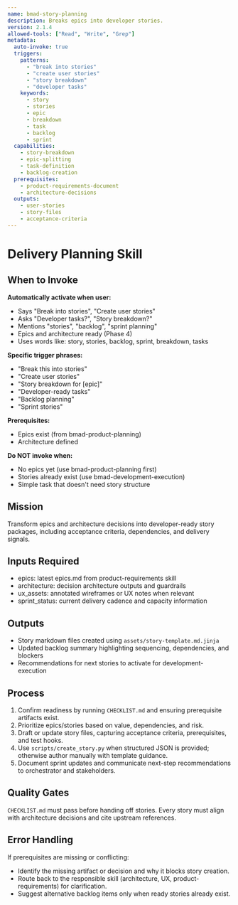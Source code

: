 ```yaml
---
name: bmad-story-planning
description: Breaks epics into developer stories.
version: 2.1.4
allowed-tools: ["Read", "Write", "Grep"]
metadata:
  auto-invoke: true
  triggers:
    patterns:
      - "break into stories"
      - "create user stories"
      - "story breakdown"
      - "developer tasks"
    keywords:
      - story
      - stories
      - epic
      - breakdown
      - task
      - backlog
      - sprint
  capabilities:
    - story-breakdown
    - epic-splitting
    - task-definition
    - backlog-creation
  prerequisites:
    - product-requirements-document
    - architecture-decisions
  outputs:
    - user-stories
    - story-files
    - acceptance-criteria
---
```


# Delivery Planning Skill

## When to Invoke

**Automatically activate when user:**
- Says "Break into stories", "Create user stories"
- Asks "Developer tasks?", "Story breakdown?"
- Mentions "stories", "backlog", "sprint planning"
- Epics and architecture ready (Phase 4)
- Uses words like: story, stories, backlog, sprint, breakdown, tasks

**Specific trigger phrases:**
- "Break this into stories"
- "Create user stories"
- "Story breakdown for [epic]"
- "Developer-ready tasks"
- "Backlog planning"
- "Sprint stories"

**Prerequisites:**
- Epics exist (from bmad-product-planning)
- Architecture defined

**Do NOT invoke when:**
- No epics yet (use bmad-product-planning first)
- Stories already exist (use bmad-development-execution)
- Simple task that doesn't need story structure

## Mission
Transform epics and architecture decisions into developer-ready story packages, including acceptance criteria, dependencies, and delivery signals.

## Inputs Required
- epics: latest epics.md from product-requirements skill
- architecture: decision architecture outputs and guardrails
- ux_assets: annotated wireframes or UX notes when relevant
- sprint_status: current delivery cadence and capacity information

## Outputs
- Story markdown files created using `assets/story-template.md.jinja`
- Updated backlog summary highlighting sequencing, dependencies, and blockers
- Recommendations for next stories to activate for development-execution

## Process
1. Confirm readiness by running `CHECKLIST.md` and ensuring prerequisite artifacts exist.
2. Prioritize epics/stories based on value, dependencies, and risk.
3. Draft or update story files, capturing acceptance criteria, prerequisites, and test hooks.
4. Use `scripts/create_story.py` when structured JSON is provided; otherwise author manually with template guidance.
5. Document sprint updates and communicate next-step recommendations to orchestrator and stakeholders.

## Quality Gates
`CHECKLIST.md` must pass before handing off stories. Every story must align with architecture decisions and cite upstream references.

## Error Handling
If prerequisites are missing or conflicting:
- Identify the missing artifact or decision and why it blocks story creation.
- Route back to the responsible skill (architecture, UX, product-requirements) for clarification.
- Suggest alternative backlog items only when ready stories already exist.
